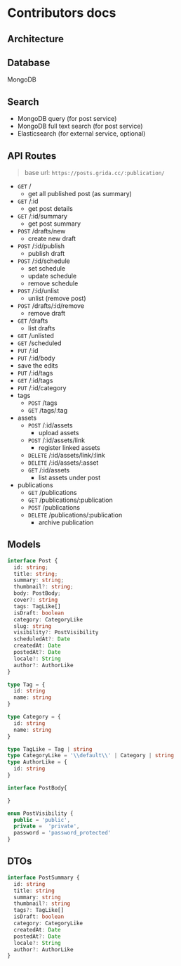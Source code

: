 # Contributors docs


## Architecture


## Database

MongoDB

## Search

- MongoDB query (for post service)
- MongoDB full text search (for post service)
- Elasticsearch (for external service, optional)


## API Routes

> base url: `https://posts.grida.cc/:publication/`

- `GET` /
  - get all published post (as summary)
- `GET` /:id
  - get post details
- `GET` /:id/summary
  - get post summary
- `POST` /drafts/new
  - create new draft
- `POST` /:id/publish
  - publish draft
- `POST` /:id/schedule
  - set schedule
  - update schedule
  - remove schedule
- `POST` /:id/unlist
  - unlist (remove post)
- `POST` /drafts/:id/remove
  - remove draft
- `GET` /drafts
  - list drafts
- `GET` /unlisted
- `GET` /scheduled
- `PUT` /:id
- `PUT` /:id/body
-   save the edits
- `PUT` /:id/tags
- `GET` /:id/tags
- `PUT` /:id/category
- tags
  - `POST` /tags
  - `GET` /tags/:tag
- assets
  - `POST` /:id/assets
    - upload assets
  - `POST` /:id/assets/link
    - register linked assets
  - `DELETE` /:id/assets/link/:link
  - `DELETE` /:id/assets/:asset
  - `GET` /:id/assets
    - list assets under post
- publications
  - `GET` /publications
  - `GET` /publications/:publication
  - `POST` /publications
  - `DELETE` /publications/:publication
    - archive publication


## Models

```ts
interface Post {
  id: string;
  title: string;
  summary: string;
  thumbnail?: string;
  body: PostBody;
  cover?: string
  tags: TagLike[]
  isDraft: boolean
  category: CategoryLike
  slug: string
  visibility?: PostVisibility
  scheduledAt?: Date
  createdAt: Date
  postedAt?: Date
  locale?: String
  author?: AuthorLike
}

type Tag = {
  id: string
  name: string
}

type Category = {
  id: string
  name: string
}

type TagLike = Tag | string
type CategoryLike = '\\default\\' | Category | string
type AuthorLike = {
  id: string
}

interface PostBody{

}

enum PostVisibility {
  public = 'public',
  private =  'private',
  password = 'password_protected'
}
```


## DTOs

```ts
interface PostSummary {
  id: string
  title: string
  summary: string
  thumbnail?: string
  tags?: TagLike[]
  isDraft: boolean
  category: CategoryLike
  createdAt: Date
  postedAt?: Date
  locale?: String
  author?: AuthorLike
}
```